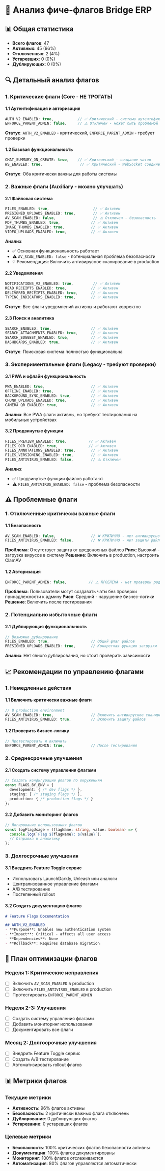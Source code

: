 # 🚩 Анализ фиче-флагов Bridge ERP

## 📊 Общая статистика

- **Всего флагов**: 47
- **Активных**: 45 (96%)
- **Отключенных**: 2 (4%)
- **Устаревших**: 0 (0%)
- **Дублирующих**: 0 (0%)

## 🔍 Детальный анализ флагов

### 1. Критические флаги (Core - НЕ ТРОГАТЬ)

#### 1.1 Аутентификация и авторизация
```typescript
AUTH_V2_ENABLED: true,           // ✅ Критический - система аутентификации
ENFORCE_PARENT_ADMIN: false,     // ⚠️ Отключен - может быть проблемой
```

**Статус**: `AUTH_V2_ENABLED` - критический, `ENFORCE_PARENT_ADMIN` - требует проверки

#### 1.2 Базовая функциональность
```typescript
CHAT_SUMMARY_ON_CREATE: true,    // ✅ Критический - создание чатов
WS_ENABLED: true,                 // ✅ Критический - WebSocket соединения
```

**Статус**: Оба критически важны для работы системы

### 2. Важные флаги (Auxiliary - можно улучшать)

#### 2.1 Файловая система
```typescript
FILES_ENABLED: true,                    // ✅ Активен
PRESIGNED_UPLOADS_ENABLED: true,        // ✅ Активен
AV_SCAN_ENABLED: false,                 // ⚠️ Отключен - безопасность
PDF_THUMBS_ENABLED: true,              // ✅ Активен
IMAGE_THUMBS_ENABLED: true,            // ✅ Активен
VIDEO_UPLOADS_ENABLED: true,           // ✅ Активен
```

**Анализ**: 
- ✅ Основная функциональность работает
- ⚠️ `AV_SCAN_ENABLED: false` - потенциальная проблема безопасности
- 💡 Рекомендация: Включить антивирусное сканирование в production

#### 2.2 Уведомления
```typescript
NOTIFICATIONS_V2_ENABLED: true,         // ✅ Активен
READ_RECEIPTS_ENABLED: true,           // ✅ Активен
DELIVERED_RECEIPTS_ENABLED: true,      // ✅ Активен
TYPING_INDICATORS_ENABLED: true,       // ✅ Активен
```

**Статус**: Все флаги уведомлений активны и работают корректно

#### 2.3 Поиск и аналитика
```typescript
SEARCH_ENABLED: true,                  // ✅ Активен
SEARCH_ATTACHMENTS_ENABLED: true,      // ✅ Активен
SEARCH_SUGGEST_ENABLED: true,          // ✅ Активен
DASHBOARDS_ENABLED: true,              // ✅ Активен
```

**Статус**: Поисковая система полностью функциональна

### 3. Экспериментальные флаги (Legacy - требуют проверки)

#### 3.1 PWA и офлайн функциональность
```typescript
PWA_ENABLED: true,                     // ✅ Активен
OFFLINE_ENABLED: true,                 // ✅ Активен
BACKGROUND_SYNC_ENABLED: true,         // ✅ Активен
CHUNK_UPLOADS_ENABLED: true,           // ✅ Активен
CAMERA_QR_ENABLED: true,               // ✅ Активен
```

**Анализ**: Все PWA флаги активны, но требуют тестирования на мобильных устройствах

#### 3.2 Продвинутые функции
```typescript
FILES_PREVIEW_ENABLED: true,          // ✅ Активен
FILES_OCR_ENABLED: true,              // ✅ Активен
FILES_ANNOTATIONS_ENABLED: true,       // ✅ Активен
FILES_VERSIONING_ENABLED: true,        // ✅ Активен
FILES_ANTIVIRUS_ENABLED: false,        // ⚠️ Отключен
```

**Анализ**: 
- ✅ Продвинутые функции файлов работают
- ⚠️ `FILES_ANTIVIRUS_ENABLED: false` - проблема безопасности

## ⚠️ Проблемные флаги

### 1. Отключенные критически важные флаги

#### 1.1 Безопасность
```typescript
AV_SCAN_ENABLED: false,                // ❌ КРИТИЧНО - нет антивирусного сканирования
FILES_ANTIVIRUS_ENABLED: false,        // ❌ КРИТИЧНО - нет защиты файлов
```

**Проблема**: Отсутствует защита от вредоносных файлов
**Риск**: Высокий - загрузка вирусов в систему
**Решение**: Включить в production, настроить ClamAV

#### 1.2 Авторизация
```typescript
ENFORCE_PARENT_ADMIN: false,          // ⚠️ ПРОБЛЕМА - нет проверки родительского админа
```

**Проблема**: Пользователи могут создавать чаты без проверки принадлежности к админу
**Риск**: Средний - нарушение бизнес-логики
**Решение**: Включить после тестирования

### 2. Потенциально избыточные флаги

#### 2.1 Дублирующая функциональность
```typescript
// Возможно дублирование
FILES_ENABLED: true,                   // Общий флаг файлов
PRESIGNED_UPLOADS_ENABLED: true,       // Конкретная функция загрузки
```

**Анализ**: Нет явного дублирования, но стоит проверить зависимости

## 📈 Рекомендации по управлению флагами

### 1. Немедленные действия

#### 1.1 Включить критически важные флаги
```typescript
// В production environment
AV_SCAN_ENABLED: true,                 // Включить антивирусное сканирование
FILES_ANTIVIRUS_ENABLED: true,         // Включить защиту файлов
```

#### 1.2 Проверить бизнес-логику
```typescript
// Протестировать и включить
ENFORCE_PARENT_ADMIN: true,            // После тестирования
```

### 2. Среднесрочные улучшения

#### 2.1 Создать систему управления флагами
```typescript
// Создать конфигурацию флагов по окружениям
const FLAGS_BY_ENV = {
  development: { /* dev flags */ },
  staging: { /* staging flags */ },
  production: { /* production flags */ }
};
```

#### 2.2 Добавить мониторинг флагов
```typescript
// Логирование использования флагов
const logFlagUsage = (flagName: string, value: boolean) => {
  console.log(`Flag ${flagName}: ${value}`);
  // Отправка в аналитику
};
```

### 3. Долгосрочные улучшения

#### 3.1 Внедрить Feature Toggle сервис
- Использовать LaunchDarkly, Unleash или аналоги
- Централизованное управление флагами
- A/B тестирование
- Постепенный rollout

#### 3.2 Создать документацию флагов
```markdown
# Feature Flags Documentation

## AUTH_V2_ENABLED
- **Purpose**: Enables new authentication system
- **Impact**: Critical - affects all user access
- **Dependencies**: None
- **Rollback**: Requires database migration
```

## 🎯 План оптимизации флагов

### Неделя 1: Критические исправления
- [ ] Включить `AV_SCAN_ENABLED` в production
- [ ] Включить `FILES_ANTIVIRUS_ENABLED` в production
- [ ] Протестировать `ENFORCE_PARENT_ADMIN`

### Неделя 2-3: Улучшения
- [ ] Создать систему управления флагами
- [ ] Добавить мониторинг использования
- [ ] Документировать все флаги

### Месяц 2: Долгосрочные улучшения
- [ ] Внедрить Feature Toggle сервис
- [ ] Создать A/B тестирование
- [ ] Автоматизировать rollout флагов

## 📊 Метрики флагов

### Текущие метрики
- **Активность**: 96% флагов активны
- **Безопасность**: 2 критически важных флага отключены
- **Дублирование**: 0 дублирующих флагов
- **Устаревание**: 0 устаревших флагов

### Целевые метрики
- **Безопасность**: 100% критических флагов безопасности активны
- **Документация**: 100% флагов документированы
- **Мониторинг**: 100% флагов отслеживаются
- **Автоматизация**: 80% флагов управляются автоматически
